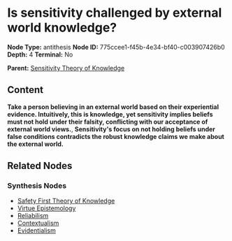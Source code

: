 # Is sensitivity challenged by external world knowledge?

**Node Type:** antithesis
**Node ID:** 775ccee1-f45b-4e34-bf40-c003907426b0
**Depth:** 4
**Terminal:** No

**Parent:** [Sensitivity Theory of Knowledge](sensitivity-theory-of-knowledge-synthesis-8263de9e-adb7-43b2-b6fc-2cc766845739.md)

## Content

**Take a person believing in an external world based on their experiential evidence. Intuitively, this is knowledge, yet sensitivity implies beliefs must not hold under their falsity, conflicting with our acceptance of external world views.**, **Sensitivity's focus on not holding beliefs under false conditions contradicts the robust knowledge claims we make about the external world.**

## Related Nodes

### Synthesis Nodes

- [Safety First Theory of Knowledge](safety-first-theory-of-knowledge-synthesis-23926614-dc7a-4989-8448-dd8e132d33e6.md)
- [Virtue Epistemology](virtue-epistemology-synthesis-fa940573-290e-404c-96a4-496d3286c8e1.md)
- [Reliabilism](reliabilism-synthesis-817d9453-ca8b-466d-8edb-1d173becf277.md)
- [Contextualism](contextualism-synthesis-c3970cb5-b644-4341-8709-1a1dfef92cc8.md)
- [Evidentialism](evidentialism-synthesis-8b395f8e-d2ac-4990-9da0-5639b0344fdd.md)

